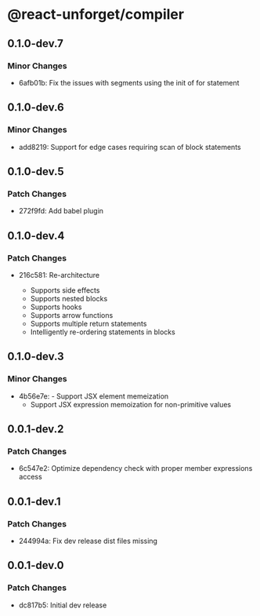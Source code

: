 # @react-unforget/compiler

## 0.1.0-dev.7

### Minor Changes

- 6afb01b: Fix the issues with segments using the init of for statement

## 0.1.0-dev.6

### Minor Changes

- add8219: Support for edge cases requiring scan of block statements

## 0.1.0-dev.5

### Patch Changes

- 272f9fd: Add babel plugin

## 0.1.0-dev.4

### Patch Changes

- 216c581: Re-architecture

  - Supports side effects
  - Supports nested blocks
  - Supports hooks
  - Supports arrow functions
  - Supports multiple return statements
  - Intelligently re-ordering statements in blocks

## 0.1.0-dev.3

### Minor Changes

- 4b56e7e: - Support JSX element memeization
  - Support JSX expression memoization for non-primitive values

## 0.0.1-dev.2

### Patch Changes

- 6c547e2: Optimize dependency check with proper member expressions access

## 0.0.1-dev.1

### Patch Changes

- 244994a: Fix dev release dist files missing

## 0.0.1-dev.0

### Patch Changes

- dc817b5: Initial dev release
